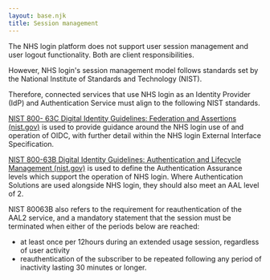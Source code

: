 ```yaml
---
layout: base.njk
title: Session management
---
```


The NHS login platform does not support user session management and user logout functionality.  Both are client responsibilities.

However, NHS login's session management model follows standards set by the National Institute of Standards and Technology (NIST).

Therefore, connected services that use NHS login as an Identity Provider (IdP) and Authentication Service must align to the following NIST standards.
 
 [NIST 800- 63C Digital Identity Guidelines: Federation and Assertions (nist.gov)](https://gbr01.safelinks.protection.outlook.com/?url=https%3A%2F%2Fnvlpubs.nist.gov%2Fnistpubs%2FSpecialPublications%2FNIST.SP.800-63c.pdf&data=05%7C01%7Cbrendan.plant1%40nhs.net%7C331c3500f34d492d3ff808dad120bb8d%7C37c354b285b047f5b22207b48d774ee3%7C0%7C0%7C638052235748476884%7CUnknown%7CTWFpbGZsb3d8eyJWIjoiMC4wLjAwMDAiLCJQIjoiV2luMzIiLCJBTiI6Ik1haWwiLCJXVCI6Mn0%3D%7C3000%7C%7C%7C&sdata=YrDvEUd%2FAdQcHwRpprfmxMBgjxb06Eau2v0D4gIK2zc%3D&reserved=0) is used to provide guidance around the NHS login use of and operation of OIDC, with further detail within the NHS login External Interface Specification.
 
 [NIST 800-63B Digital Identity Guidelines: Authentication and Lifecycle Management (nist.gov)](https://gbr01.safelinks.protection.outlook.com/?url=https%3A%2F%2Fnvlpubs.nist.gov%2Fnistpubs%2FSpecialPublications%2FNIST.SP.800-63b.pdf&data=05%7C01%7Cbrendan.plant1%40nhs.net%7C331c3500f34d492d3ff808dad120bb8d%7C37c354b285b047f5b22207b48d774ee3%7C0%7C0%7C638052235748476884%7CUnknown%7CTWFpbGZsb3d8eyJWIjoiMC4wLjAwMDAiLCJQIjoiV2luMzIiLCJBTiI6Ik1haWwiLCJXVCI6Mn0%3D%7C3000%7C%7C%7C&sdata=geXgNSYNrg9LvpDcD8%2BA%2F5tqwDQQTXDkPmixdrexW%2Fc%3D&reserved=0) is used to define the Authentication Assurance levels which support the operation of NHS login.  Where Authentication Solutions are used alongside NHS login, they should also meet an AAL level of 2.
 
 NIST 80063B also refers to the requirement for reauthentication of the AAL2 service, and a mandatory statement that the session must be terminated when either of the periods below are reached:
 - at least once per 12hours during an extended usage session, regardless of user activity
 - reauthentication of the subscriber to be repeated following any period of inactivity lasting 30 minutes or longer.
